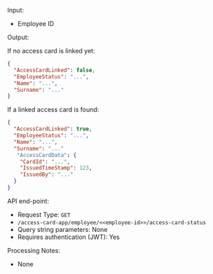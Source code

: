 Input: 

* Employee ID

Output:

If no access card is linked yet:

```json
{
  "AccessCardLinked": false,
  "EmployeeStatus": "...",
  "Name": "...",
  "Surname": "..."
}
```

If a linked access card is found:

```json
{
  "AccessCardLinked": true,
  "EmployeeStatus": "...",
  "Name": "...",
  "Surname": "..."
   "AccessCardData": {
    "CardId": "...",
    "IssuedTimeStamp": 123,
    "IssuedBy": "..."
  }
}
```

API end-point:

* Request Type: `GET`
* `/access-card-app/employee/<<employee-id>>/access-card-status`
* Query string parameters: None
* Requires authentication (JWT): Yes

Processing Notes:

* None